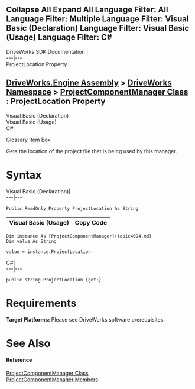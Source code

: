 Collapse All Expand All Language Filter: All  Language Filter: Multiple  Language Filter: Visual Basic (Declaration) Language Filter: Visual Basic (Usage) Language Filter: C#  
---  
DriveWorks SDK Documentation  |   
---|---  
ProjectLocation Property   
  
[DriveWorks.Engine Assembly](topic2156.md) > [DriveWorks Namespace](topic2159.md) > [ProjectComponentManager Class](topic4094.md) : ProjectLocation Property  
---  
  
Visual Basic (Declaration)    
Visual Basic (Usage)    
C# 

Glossary Item Box

Gets the location of the project file that is being used by this manager. 

# Syntax

Visual Basic (Declaration)|   
---|---  
      
    
    Public ReadOnly Property ProjectLocation As String  
  
Visual Basic (Usage)| Copy Code  
---|---  
      
    
    Dim instance As [ProjectComponentManager](topic4094.md)
    Dim value As String
     
    value = instance.ProjectLocation  
  
C#|   
---|---  
      
    
    public string ProjectLocation {get;}  
  
# Requirements

**Target Platforms:** Please see DriveWorks software prerequisites.

# See Also

#### Reference

[ProjectComponentManager Class](topic4094.md)   
[ProjectComponentManager Members](topic4095.md)



